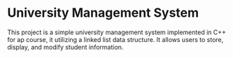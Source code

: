 # University Management System

This project is a simple university management system implemented in C++ for ap course, it utilizing a linked list data structure. It allows users to store, display, and modify student information.
